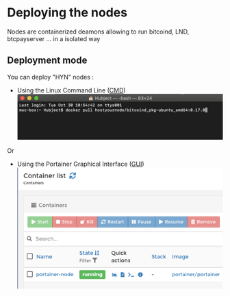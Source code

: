 Deploying the nodes
==
Nodes are containerized deamons allowing to run bitcoind, LND, btcpayserver ... in a isolated way

Deployment mode
-
You can deploy "HYN" nodes :
* Using the Linux Command Line (<A href="https://github.com/babonet13/HostYourNode/edit/master/deploy/3_DeployNodes_CMD.md">CMD</A>)
![Linux Command Line](https://github.com/babonet13/Images/blob/master/Portainer/LinuxCommandLine.png)

Or

* Using the Portainer Graphical Interface (<A href="https://github.com/babonet13/HostYourNode/edit/master/deploy/3_DeployNodes_GUI.md">GUI</A>)
![Portainer Graphical Interface](https://github.com/babonet13/Images/blob/master/Portainer/PortainerGraphicalInterface.png)
